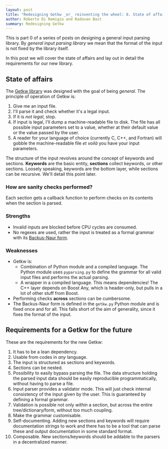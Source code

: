 ```yaml
---
layout: post
title: "Redesigning Getkw _or_ reinventing the wheel: 0. State of affairs and requirements"
author: Roberto Di Remigio and Radovan Bast
summary: Redesigning Getkw
---
```


This is part 0 of a series of posts on designing a general input parsing library.
By _general input parsing library_ we mean that the format of
the input is not fixed by the library itself. 

In this post we will cover the state of affairs and lay out in detail the
requirements for our new library.

## State of affairs

The [Getkw library] was designed with the goal of being _general_.
The principle of operation of Getkw is:
1. Give me an input file.
2. I'll parse it and check whether it's a legal input.
4. If it is _not legal_, stop.
3. If input is legal, I'll dump a machine-readable file to disk. The file has all
   possible input parameters set to a value, whether at their default value or the value passed
   by the user.
4. A reader for your language of choice (currently C, C++, and Fortran) will
   gobble the machine-readable file _et voilà_ you have your input parameters.

The structure of the input revolves around the concept of keywords and sections.
**Keywords** are the basic entity, **sections** collect keywords, or other
sections. Loosely speaking, keywords are the bottom layer, while sections can be
recursive. We'll detail this point later.

### How are sanity checks performed?

Each section gets a callback function to perform checks on its contents when the
section is parsed.

### Strengths

- Invalid inputs are blocked before CPU cycles are consumed.
- No regexes are used, rather the input is treated as a formal grammar with its
  [Backus-Naur form].

### Weaknesses

- Getkw is:
  - Combination of Python module and a compiled language.
    The Python module uses `pyparsing.py` to define the grammar for all
    valid input files and performs the actual parsing.
  - A wrapper in a compiled language. This means dependencies! The C++ layer
    depends on Boost Any, which is header-only, but pulls in a lot of other
    stuff from Boost.
- Performing checks **across** sections can be cumbersome.
- The Backus-Naur form is defined in the `getkw.py` Python module and is fixed once and for all.
  This falls short of the aim of generality, since it fixes the format of the input.
   
## Requirements for a Getkw for the future

These are the requirements for the new Getkw:
1. It has to be a lean dependency.
2. Usable from codes in _any_ language.
3. The input is structured as sections and keywords.
4. Sections can be nested.
5. Possibility to easily bypass parsing the file. The data structure holding the
   parsed input data should be easily reproducible programmatically, without
   having to parse a file.
6. Input parser provides a validator mode. This will just check internal
   consistency of the input given by the user. This is guaranteed by defining a formal grammar.
7. Validation is possible not only _within_ a section, but across the entire tree/dictionary/form, without too
   much coupling.
8. Make the grammar customisable.
9. Self-documenting. Adding new sections and keywords will require documentation
   strings to work and there has to be a tool that can parse these and output
   documentation in some standard format.
10. Composable. New sections/keywords should be addable to the parsers in a decentralized manner.

[Getkw library]: https://github.com/dev-cafe/libgetkw
[Backus-Naur form]: https://en.wikipedia.org/wiki/Backus%E2%80%93Naur_form
